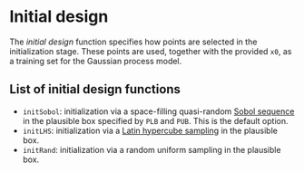 # Initial design

The *initial design* function specifies how points are selected in the initialization stage. These points are used, together with the provided `x0`, as a training set for the Gaussian process model.

## List of initial design functions

- `initSobol`: initialization via a space-filling quasi-random [Sobol sequence](https://en.wikipedia.org/wiki/Sobol_sequence) in the plausible box specified by `PLB` and `PUB`. This is the default option.
- `initLHS`: initialization via a [Latin hypercube sampling](https://en.wikipedia.org/wiki/Latin_hypercube_sampling) in the plausible box.
- `initRand`: initialization via a random uniform sampling in the plausible box.
